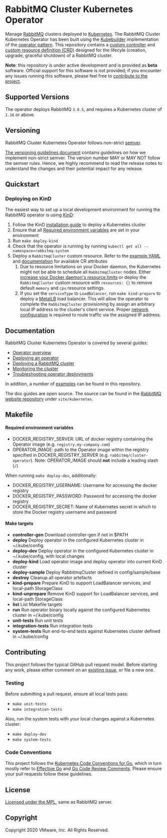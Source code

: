 # RabbitMQ Cluster Kubernetes Operator

Manage [RabbitMQ](https://www.rabbitmq.com/) clusters deployed to [Kubernetes](https://kubernetes.io/). The RabbitMQ Cluster Kubernetes Operator has been built using the [Kubebuilder](https://github.com/kubernetes-sigs/kubebuilder) implementation of the [operator pattern](https://coreos.com/blog/introducing-operators.html). This repository contains a [custom controller](https://kubernetes.io/docs/concepts/extend-kubernetes/api-extension/custom-resources/#custom-controllers) and [custom resource definition (CRD)](https://kubernetes.io/docs/concepts/extend-kubernetes/api-extension/custom-resources/#customresourcedefinitions) designed for the lifecyle (creation, upgrade, graceful shutdown) of a RabbitMQ cluster.

**Note**: this repository is under active development and is provided as **beta** software. Official support for this software is not provided; if you encounter any issues running this software, please feel free to [contribute to the project](#contributing).

## Supported Versions

The operator deploys RabbitMQ `3.8.5`, and requires a Kubernetes cluster of `1.16` or above.

## Versioning

RabbitMQ Cluster Kubernetes Operator follows non-strict [semver](https://semver.org/).

[The versioning guidelines document](version_guidelines.md) contains guidelines
on how we implement non-strict semver. The version number MAY or MAY NOT follow the semver rules. Hence, we highly recommend to read
the release notes to understand the changes and their potential impact for any release.

## Quickstart

### Deploying on KinD

The easiest way to set up a local development environment for running the RabbitMQ operator is using [KinD](https://kind.sigs.k8s.io/):

1. Follow the KinD [installation guide](https://kind.sigs.k8s.io/#installation-and-usage) to deploy a Kubernetes cluster
1. Ensure that all [Required environment variables](#required-environment-variables) are set in your environment
1. Run `make deploy-kind`
1. Check that the operator is running by running `kubectl get all --namespace=rabbitmq-system`
1. Deploy a `RabbitmqCluster` custom resource. Refer to the [example YAML](./cr-example.yaml) and [documentation](https://docs.pivotal.io/rabbitmq-kubernetes/0-7/using.html#configure) for available CR attributes
    1. Due to resource limitations on your Docker daemon, the Kubernetes might not be able to schedule all `RabbitmqCluster` nodes. Either [increase your Docker daemon's resource limits](https://docs.docker.com/docker-for-mac/#resources) or deploy the `RabbitmqCluster` custom resource with `resources: {}` to remove default `memory` and `cpu` resource settings.
    1. If you set the `serviceType` to `LoadBalancer`, run `make kind-prepare` to deploy a [MetalLB](https://metallb.universe.tf/) load balancer. This will allow the operator to complete the `RabbitmqCluster` provisioning by assign an arbitrary local IP address to the cluster's client service. Proper [network configuration](https://metallb.universe.tf/installation/network-addons/) is required to route traffic via the assigned IP address.


## Documentation

RabbitMQ Cluster Kubernetes Operator is covered by several guides:

 - [Operator overview](https://www.rabbitmq.com/kubernetes/operator/operator-overview.html)
 - [Deploying an operator](https://www.rabbitmq.com/kubernetes/operator/install-operator.html)
 - [Deploying a RabbitMQ cluster](https://www.rabbitmq.com/kubernetes/operator/using-operator.html)
 - [Monitoring the cluster](https://www.rabbitmq.com/kubernetes/operator/operator-monitoring.html)
 - [Troubleshooting operator deployments](https://www.rabbitmq.com/kubernetes/operator/troubleshooting-operator.html)

In addition, a number of [examples](./docs/examples) can be found in this repository.

The doc guides are open source. The source can be found in the [RabbitMQ website repository](https://github.com/rabbitmq/rabbitmq-website/)
under `site/kubernetes`.


## Makefile

#### Required environment variables

- DOCKER_REGISTRY_SERVER: URL of docker registry containing the Operator image (e.g. `registry.my-company.com`)
- OPERATOR_IMAGE: path to the Operator image within the registry specified in DOCKER_REGISTRY_SERVER (e.g. `rabbitmq/cluster-operator`). Note: OPERATOR_IMAGE should **not** include a leading slash (`/`)

When running `make deploy-dev`, additionally:

- DOCKER_REGISTRY_USERNAME: Username for accessing the docker registry
- DOCKER_REGISTRY_PASSWORD: Password for accessing the docker registry
- DOCKER_REGISTRY_SECRET: Name of Kubernetes secret in which to store the Docker registry username and password

#### Make targets

- **controller-gen** Download controller-gen if not in $PATH
- **deploy** Deploy operator in the configured Kubernetes cluster in ~/.kube/config
- **deploy-dev** Deploy operator in the configured Kubernetes cluster in ~/.kube/config, with local changes
- **deploy-kind** Load operator image and deploy operator into current KinD cluster
- **deploy-sample** Deploy RabbitmqCluster defined in config/sample/base
- **destroy** Cleanup all operator artefacts
- **kind-prepare** Prepare KinD to support LoadBalancer services, and local-path StorageClass
- **kind-unprepare** Remove KinD support for LoadBalancer services, and local-path StorageClass
- **list** List Makefile targets
- **run** Run operator binary locally against the configured Kubernetes cluster in ~/.kube/config
- **unit-tests** Run unit tests
- **integration-tests** Run integration tests
- **system-tests** Run end-to-end tests against Kubernetes cluster defined in ~/.kube/config

## Contributing

This project follows the typical GitHub pull request model. Before starting any work, please either comment on an [existing issue](https://github.com/rabbitmq/cluster-operator/issues), or file a new one.

### Testing

Before submitting a pull request, ensure all local tests pass:
- `make unit-tests`
- `make integration-tests`

<!-- TODO: generalise deployment process: make DOCKER_REGISTRY_SECRET and DOCKER_REGISTRY_SERVER configurable -->
Also, run the system tests with your local changes against a Kubernetes cluster:
- `make deploy-dev`
- `make system-tests`

### Code Conventions

This project follows the [Kubernetes Code Conventions for Go](https://github.com/kubernetes/community/blob/master/contributors/guide/coding-conventions.md#code-conventions), which in turn mostly refer to [Effective Go](https://golang.org/doc/effective_go.html) and [Go Code Review Comments](https://github.com/golang/go/wiki/CodeReviewComments). Please ensure your pull requests follow these guidelines.

## License

[Licensed under the MPL](LICENSE.txt), same as RabbitMQ server.

## Copyright

Copyright 2020 VMware, Inc. All Rights Reserved.

